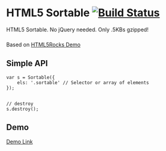 HTML5 Sortable [![Build Status](https://travis-ci.org/taylorhakes/sortable.svg?branch=master)](https://travis-ci.org/taylorhakes/sortable)
========

HTML5 Sortable. No jQuery needed. Only .5KBs gzipped!

###
Based on [HTML5Rocks Demo](http://www.html5rocks.com/en/tutorials/dnd/basics/)

## Simple API

```
var s = Sortable({
	els: '.sortable' // Selector or array of elements
});


// destroy
s.destroy();
```

## Demo
[Demo Link](http://taylorhakes.github.io/sortable)




